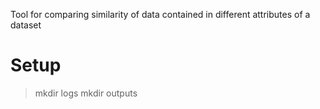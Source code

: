 
Tool for comparing similarity of data contained in different attributes of a dataset

# Setup

> mkdir logs
> mkdir outputs
